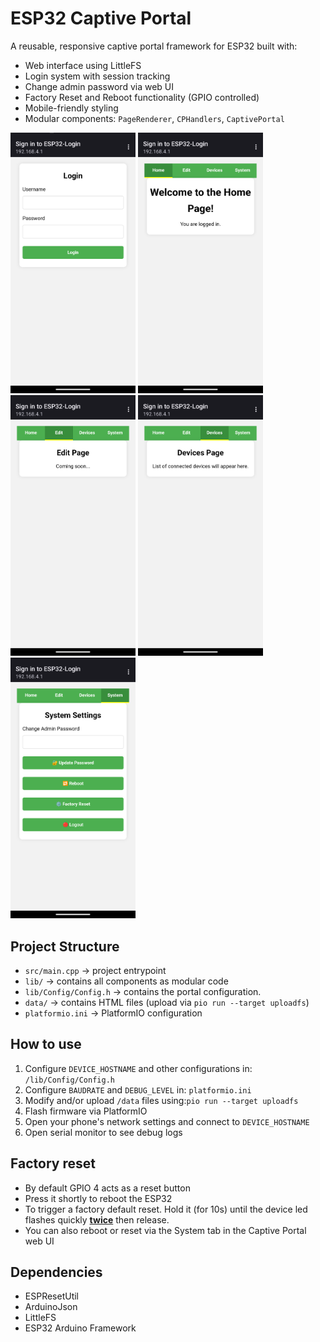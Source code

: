 # ESP32 Captive Portal

A reusable, responsive captive portal framework for ESP32 built with:

- Web interface using LittleFS
- Login system with session tracking
- Change admin password via web UI
- Factory Reset and Reboot functionality (GPIO controlled)
- Mobile-friendly styling
- Modular components: `PageRenderer`, `CPHandlers`, `CaptivePortal`

<p float="left">
  <img src="images/Login.png?raw=true" width="200" />
  <img src="images/Home.png?raw=true" width="200" />
  <img src="images/Edit.png?raw=true" width="200" />
  <img src="images/Devices.png?raw=true" width="200" />
  <img src="images/System.png?raw=true" width="200" />
</p>

## Project Structure

- `src/main.cpp` → project entrypoint
- `lib/` → contains all components as modular code
- `lib/Config/Config.h` → contains the portal configuration.
- `data/` → contains HTML files (upload via `pio run --target uploadfs`)
- `platformio.ini` → PlatformIO configuration

## How to use

1. Configure `DEVICE_HOSTNAME` and other configurations in: `/lib/Config/Config.h`
2. Configure `BAUDRATE` and `DEBUG_LEVEL` in: `platformio.ini`
3. Modify and/or upload `/data` files using:`pio run --target uploadfs`
4. Flash firmware via PlatformIO
5. Open your phone's network settings and connect to `DEVICE_HOSTNAME`
6. Open serial monitor to see debug logs

## Factory reset

- By default GPIO 4 acts as a reset button
- Press it shortly to reboot the ESP32
- To trigger a factory default reset. Hold it (for 10s) until the device led flashes quickly **<u>twice</u>** then release.
- You can also reboot or reset via the System tab in the Captive Portal web UI

## Dependencies

- ESPResetUtil
- ArduinoJson
- LittleFS
- ESP32 Arduino Framework
